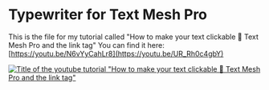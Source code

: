 # Typewriter for Text Mesh Pro
This is the file for my tutorial called "How to make your text clickable 💛 Text Mesh Pro and the link tag"
You can find it here: [https://youtu.be/N6vYyCahLr8](https://youtu.be/UR_Rh0c4gbY)

[![Title of the youtube tutorial "How to make your text clickable 💛 Text Mesh Pro and the link tag"](https://img.youtube.com/vi/UR_Rh0c4gbY/0.jpg)](https://www.youtube.com/watch?v=UR_Rh0c4gbY)
